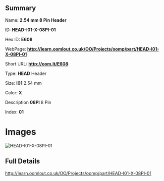 

## Summary
 
Name: __2.54 mm 8 Pin Header__

ID: __HEAD-I01-X-08PI-01__

Hex ID: __E608__

WebPage: __http://learn.oomlout.co.uk/OO/Projects/oomp/part/HEAD-I01-X-08PI-01__

Short URL: __http://oom.lt/E608__


Type: __HEAD__ Header 

Size: __I01__ 2.54 mm 

Color: __X__  

Description __08PI__ 8 Pin 

Index: __01__


 # Images
![HEAD-I01-X-08PI-01](http://oomlout.com/oomp-gen/parts/HEAD-I01-X-08PI-01/HEAD-I01-X-08PI-01_420.jpg)



 ## Full Details

 http://learn.oomlout.co.uk/OO/Projects/oomp/part/HEAD-I01-X-08PI-01














